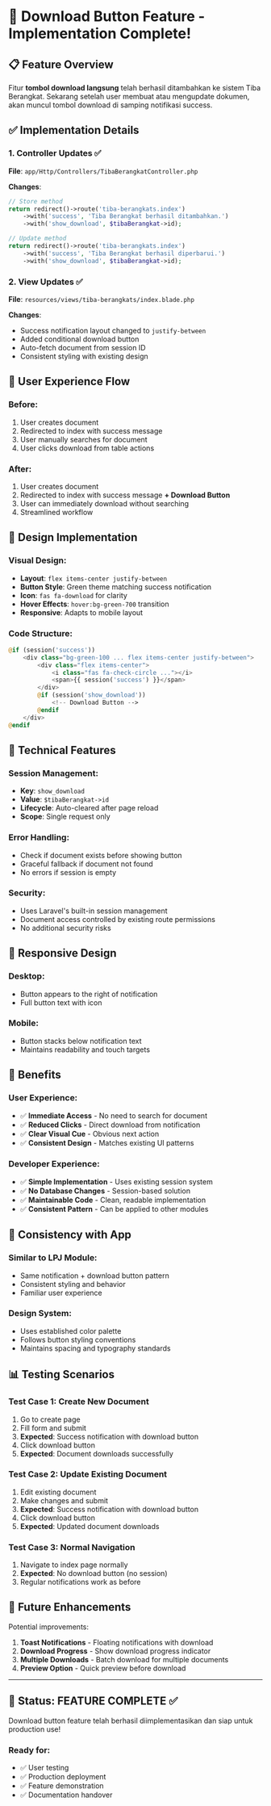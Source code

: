 # 🚀 Download Button Feature - Implementation Complete!

## 📋 Feature Overview

Fitur **tombol download langsung** telah berhasil ditambahkan ke sistem Tiba Berangkat. Sekarang setelah user membuat atau mengupdate dokumen, akan muncul tombol download di samping notifikasi success.

## ✅ Implementation Details

### 1. **Controller Updates** ✅
**File**: `app/Http/Controllers/TibaBerangkatController.php`

**Changes**:
```php
// Store method
return redirect()->route('tiba-berangkats.index')
    ->with('success', 'Tiba Berangkat berhasil ditambahkan.')
    ->with('show_download', $tibaBerangkat->id);

// Update method  
return redirect()->route('tiba-berangkats.index')
    ->with('success', 'Tiba Berangkat berhasil diperbarui.')
    ->with('show_download', $tibaBerangkat->id);
```

### 2. **View Updates** ✅
**File**: `resources/views/tiba-berangkats/index.blade.php`

**Changes**:
- Success notification layout changed to `justify-between`
- Added conditional download button
- Auto-fetch document from session ID
- Consistent styling with existing design

## 🎯 User Experience Flow

### Before:
1. User creates document
2. Redirected to index with success message
3. User manually searches for document
4. User clicks download from table actions

### After:
1. User creates document
2. Redirected to index with success message **+ Download Button**
3. User can immediately download without searching
4. Streamlined workflow

## 🎨 Design Implementation

### Visual Design:
- **Layout**: `flex items-center justify-between`
- **Button Style**: Green theme matching success notification
- **Icon**: `fas fa-download` for clarity
- **Hover Effects**: `hover:bg-green-700` transition
- **Responsive**: Adapts to mobile layout

### Code Structure:
```php
@if (session('success'))
    <div class="bg-green-100 ... flex items-center justify-between">
        <div class="flex items-center">
            <i class="fas fa-check-circle ..."></i>
            <span>{{ session('success') }}</span>
        </div>
        @if (session('show_download'))
            <!-- Download Button -->
        @endif
    </div>
@endif
```

## 🔧 Technical Features

### Session Management:
- **Key**: `show_download`
- **Value**: `$tibaBerangkat->id`
- **Lifecycle**: Auto-cleared after page reload
- **Scope**: Single request only

### Error Handling:
- Check if document exists before showing button
- Graceful fallback if document not found
- No errors if session is empty

### Security:
- Uses Laravel's built-in session management
- Document access controlled by existing route permissions
- No additional security risks

## 📱 Responsive Design

### Desktop:
- Button appears to the right of notification
- Full button text with icon

### Mobile:
- Button stacks below notification text
- Maintains readability and touch targets

## 🚀 Benefits

### User Experience:
- ✅ **Immediate Access** - No need to search for document
- ✅ **Reduced Clicks** - Direct download from notification
- ✅ **Clear Visual Cue** - Obvious next action
- ✅ **Consistent Design** - Matches existing UI patterns

### Developer Experience:
- ✅ **Simple Implementation** - Uses existing session system
- ✅ **No Database Changes** - Session-based solution
- ✅ **Maintainable Code** - Clean, readable implementation
- ✅ **Consistent Pattern** - Can be applied to other modules

## 🎯 Consistency with App

### Similar to LPJ Module:
- Same notification + download button pattern
- Consistent styling and behavior
- Familiar user experience

### Design System:
- Uses established color palette
- Follows button styling conventions
- Maintains spacing and typography standards

## 📊 Testing Scenarios

### Test Case 1: Create New Document
1. Go to create page
2. Fill form and submit
3. **Expected**: Success notification with download button
4. Click download button
5. **Expected**: Document downloads successfully

### Test Case 2: Update Existing Document
1. Edit existing document
2. Make changes and submit
3. **Expected**: Success notification with download button
4. Click download button
5. **Expected**: Updated document downloads

### Test Case 3: Normal Navigation
1. Navigate to index page normally
2. **Expected**: No download button (no session)
3. Regular notifications work as before

## 🔄 Future Enhancements

Potential improvements:
1. **Toast Notifications** - Floating notifications with download
2. **Download Progress** - Show download progress indicator
3. **Multiple Downloads** - Batch download for multiple documents
4. **Preview Option** - Quick preview before download

---

## 🎉 Status: **FEATURE COMPLETE** ✅

Download button feature telah berhasil diimplementasikan dan siap untuk production use!

### Ready for:
- ✅ User testing
- ✅ Production deployment  
- ✅ Feature demonstration
- ✅ Documentation handover